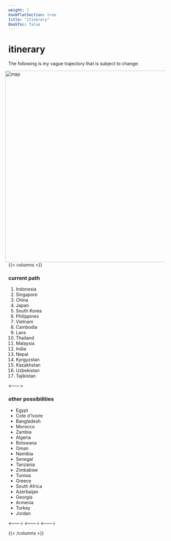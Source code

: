 ```yaml
---
weight: 1
bookFlatSection: true
title: "itinerary"
BookToc: false
---
```

# itinerary

The following is my vague trajectory that is subject to change:

<img src="/images/map.png" width="600" alt="map" style="float:right; margin-right:10px;" />

{{< columns >}}
### current path

1. Indonesia
2. Singapore
3. China
4. Japan
5. South Korea
6. Philippines
7. Vietnam
8. Cambodia
9. Laos
10. Thailand
11. Malaysia
12. India
13. Nepal
14. Kyrgyzstan
15. Kazakhstan
16. Uzbekistan
17. Tajikistan

<--->

### other possibilities

- Egypt
- Cote d'Ivoire
- Bangladesh
- Morocco
- Zambia
- Algeria
- Botswana
- Oman
- Namibia
- Senegal
- Tanzania
- Zimbabwe
- Tunisia
- Greece
- South Africa
- Azerbaijan
- Georgia
- Armenia
- Turkey
- Jordan

<--->
<--->
<--->

{{< /columns >}}
